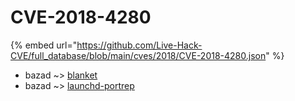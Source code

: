 # CVE-2018-4280
{% embed url="https://github.com/Live-Hack-CVE/full_database/blob/main/cves/2018/CVE-2018-4280.json" %}

* bazad ~> [blanket](https://www.alice-snow.ru/2018/database/cve-2018-4280/blanket-bazad)
* bazad ~> [launchd-portrep](https://www.alice-snow.ru/2018/database/cve-2018-4280/launchd-portrep-bazad)